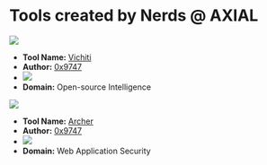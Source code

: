 <h1 align="left">
Tools created by Nerds @ AXIAL 
</h1>

<img src="https://github.com/umair9747/vichiti/raw/main/logo.png">
<ul type="disc">
  <li><b>Tool Name:</b> <a href="https://github.com/AXI4L/Tools/tree/main/vichiti">Vichiti</a></li>
  <li><b>Author:</b> <a href="https://twitter.com/0x9747">0x9747</a></li>
  <li><img src="https://img.shields.io/badge/Release%20Status-beta-yellow"> </li>
  <li><b>Domain:</b> Open-source Intelligence</li>
 </ul>

<img src="https://github.com/umair9747/Archer/raw/main/logo.png">
<ul type="disc">
  <li><b>Tool Name:</b> <a href="https://github.com/AXI4L/Tools/tree/main/Archer">Archer</a></li>
  <li><b>Author:</b> <a href="https://twitter.com/0x9747">0x9747</a></li>
  <li><img src="https://img.shields.io/badge/Release%20Status-release-brightgreen"> </li>
  <li><b>Domain:</b> Web Application Security</li>
</ul> 
